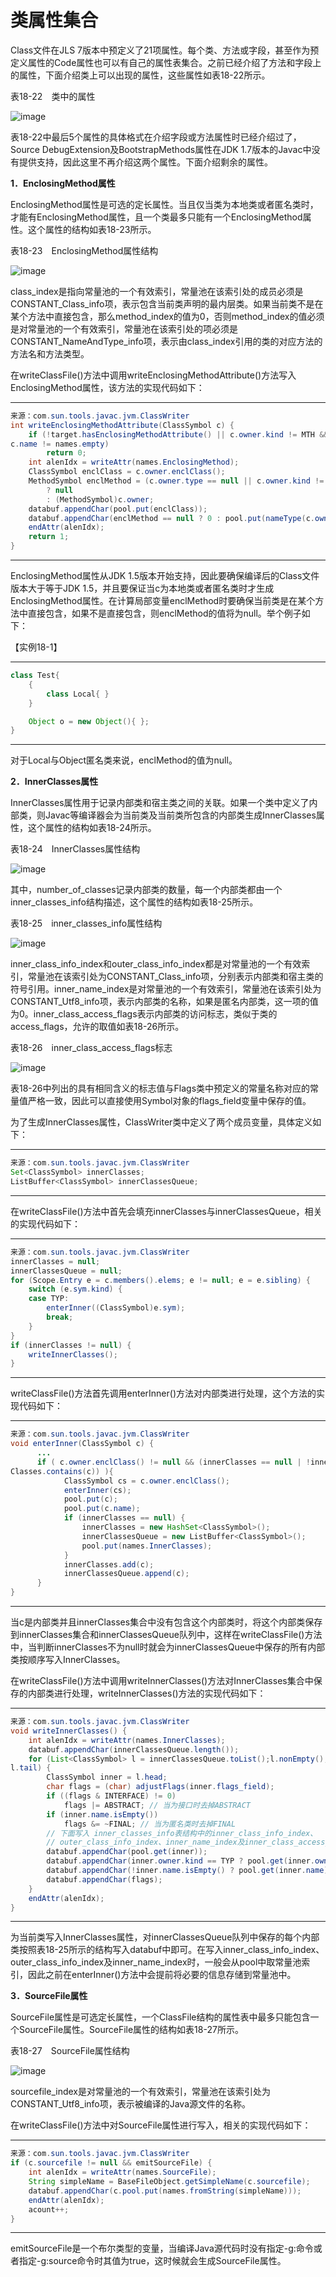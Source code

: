 # 类属性集合

Class文件在JLS 7版本中预定义了21项属性。每个类、方法或字段，甚至作为预定义属性的Code属性也可以有自己的属性表集合。之前已经介绍了方法和字段上的属性，下面介绍类上可以出现的属性，这些属性如表18\-22所示。 

表18\-22　类中的属性 

![image](https://github.com/YangLuchao/img_host/raw/master/20230418/image.1j011vet5vxc.webp)

表18\-22中最后5个属性的具体格式在介绍字段或方法属性时已经介绍过了，Source DebugExtension及BootstrapMethods属性在JDK 1.7版本的Javac中没有提供支持，因此这里不再介绍这两个属性。下面介绍剩余的属性。 

**1．EnclosingMethod属性**

EnclosingMethod属性是可选的定长属性。当且仅当类为本地类或者匿名类时，才能有EnclosingMethod属性，且一个类最多只能有一个EnclosingMethod属性。这个属性的结构如表18\-23所示。 

表18\-23　EnclosingMethod属性结构 

![image](https://github.com/YangLuchao/img_host/raw/master/20230418/image.23ygkphje5xc.webp)

class\_index是指向常量池的一个有效索引，常量池在该索引处的成员必须是CONSTANT\_Class\_info项，表示包含当前类声明的最内层类。如果当前类不是在某个方法中直接包含，那么method\_index的值为0，否则method\_index的值必须是对常量池的一个有效索引，常量池在该索引处的项必须是CONSTANT\_NameAndType\_info项，表示由class\_index引用的类的对应方法的方法名和方法类型。 

在writeClassFile\(\)方法中调用writeEnclosingMethodAttribute\(\)方法写入EnclosingMethod属性，该方法的实现代码如下： 

---

```java
来源：com.sun.tools.javac.jvm.ClassWriter
int writeEnclosingMethodAttribute(ClassSymbol c) {
    if (!target.hasEnclosingMethodAttribute() || c.owner.kind != MTH &&
c.name != names.empty)
        return 0;
    int alenIdx = writeAttr(names.EnclosingMethod);
    ClassSymbol enclClass = c.owner.enclClass();
    MethodSymbol enclMethod = (c.owner.type == null || c.owner.kind != MTH) 
        ? null
        : (MethodSymbol)c.owner;
    databuf.appendChar(pool.put(enclClass));
    databuf.appendChar(enclMethod == null ? 0 : pool.put(nameType(c.owner)));
    endAttr(alenIdx);
    return 1;
}
```

---

EnclosingMethod属性从JDK 1.5版本开始支持，因此要确保编译后的Class文件版本大于等于JDK 1.5，并且要保证当c为本地类或者匿名类时才生成EnclosingMethod属性。在计算局部变量enclMethod时要确保当前类是在某个方法中直接包含，如果不是直接包含，则enclMethod的值将为null。举个例子如下： 

【实例18\-1】

---

```java
class Test{
    {
        class Local{ }
    }

    Object o = new Object(){ };
}
```

---

对于Local与Object匿名类来说，enclMethod的值为null。 

**2．InnerClasses属性**

InnerClasses属性用于记录内部类和宿主类之间的关联。如果一个类中定义了内部类，则Javac等编译器会为当前类及当前类所包含的内部类生成InnerClasses属性，这个属性的结构如表18\-24所示。 

表18\-24　InnerClasses属性结构 

![image](https://github.com/YangLuchao/img_host/raw/master/20230418/image.5gebmesbbww0.webp)

其中，number\_of\_classes记录内部类的数量，每一个内部类都由一个inner\_classes\_info结构描述，这个属性的结构如表18\-25所示。 

表18\-25　inner\_classes\_info属性结构 

![image](https://github.com/YangLuchao/img_host/raw/master/20230418/image.74xbxbaunw00.webp)

inner\_class\_info\_index和outer\_class\_info\_index都是对常量池的一个有效索引，常量池在该索引处为CONSTANT\_Class\_info项，分别表示内部类和宿主类的符号引用。inner\_name\_index是对常量池的一个有效索引，常量池在该索引处为CONSTANT\_Utf8\_info项，表示内部类的名称，如果是匿名内部类，这一项的值为0。inner\_class\_access\_flags表示内部类的访问标志，类似于类的access\_flags，允许的取值如表18\-26所示。 

表18\-26　inner\_class\_access\_flags标志 

![image](https://github.com/YangLuchao/img_host/raw/master/20230418/image.4qkbw3se2xo0.webp)

表18\-26中列出的具有相同含义的标志值与Flags类中预定义的常量名称对应的常量值严格一致，因此可以直接使用Symbol对象的flags\_field变量中保存的值。 

为了生成InnerClasses属性，ClassWriter类中定义了两个成员变量，具体定义如下： 

---

```java
来源：com.sun.tools.javac.jvm.ClassWriter
Set<ClassSymbol> innerClasses;
ListBuffer<ClassSymbol> innerClassesQueue;
```

---

在writeClassFile\(\)方法中首先会填充innerClasses与innerClassesQueue，相关的实现代码如下： 

---

```java
来源：com.sun.tools.javac.jvm.ClassWriter
innerClasses = null;
innerClassesQueue = null;
for (Scope.Entry e = c.members().elems; e != null; e = e.sibling) {
    switch (e.sym.kind) {
    case TYP: 
        enterInner((ClassSymbol)e.sym); 
        break;
    }
}
if (innerClasses != null) {
    writeInnerClasses();
}
```

---

writeClassFile\(\)方法首先调用enterInner\(\)方法对内部类进行处理，这个方法的实现代码如下： 

---

```java
来源：com.sun.tools.javac.jvm.ClassWriter
void enterInner(ClassSymbol c) {
      ...
      if ( c.owner.enclClass() != null && (innerClasses == null | !inner
Classes.contains(c)) ){
            ClassSymbol cs = c.owner.enclClass();
            enterInner(cs);
            pool.put(c);
            pool.put(c.name);
            if (innerClasses == null) {
                innerClasses = new HashSet<ClassSymbol>();
                innerClassesQueue = new ListBuffer<ClassSymbol>();
                pool.put(names.InnerClasses);
            }
            innerClasses.add(c);
            innerClassesQueue.append(c);
      }
}
```

---

当c是内部类并且innerClasses集合中没有包含这个内部类时，将这个内部类保存到innerClasses集合和innerClassesQueue队列中，这样在writeClassFile\(\)方法中，当判断innerClasses不为null时就会为innerClassesQueue中保存的所有内部类按顺序写入InnerClasses。 

在writeClassFile\(\)方法中调用writeInnerClasses\(\)方法对InnerClasses集合中保存的内部类进行处理，writeInnerClasses\(\)方法的实现代码如下： 

---

```java
来源：com.sun.tools.javac.jvm.ClassWriter
void writeInnerClasses() {
    int alenIdx = writeAttr(names.InnerClasses);
    databuf.appendChar(innerClassesQueue.length());
    for (List<ClassSymbol> l = innerClassesQueue.toList();l.nonEmpty();l =
l.tail) {
        ClassSymbol inner = l.head;
        char flags = (char) adjustFlags(inner.flags_field);
        if ((flags & INTERFACE) != 0) 
            flags |= ABSTRACT; // 当为接口时去掉ABSTRACT
        if (inner.name.isEmpty()) 
            flags &= ~FINAL; // 当为匿名类时去掉FINAL
        // 下面写入 inner_classes_info表结构中的inner_class_info_index、
        // outer_class_info_index、inner_name_index及inner_class_access_flags
        databuf.appendChar(pool.get(inner));
        databuf.appendChar(inner.owner.kind == TYP ? pool.get(inner.owner) : 0);
        databuf.appendChar(!inner.name.isEmpty() ? pool.get(inner.name) : 0);
        databuf.appendChar(flags);
    }
    endAttr(alenIdx);
}
```

---

为当前类写入InnerClasses属性，对innerClassesQueue队列中保存的每个内部类按照表18\-25所示的结构写入databuf中即可。在写入inner\_class\_info\_index、outer\_class\_info\_index及inner\_name\_index时，一般会从pool中取常量池索引，因此之前在enterInner\(\)方法中会提前将必要的信息存储到常量池中。 

**3．SourceFile属性**

SourceFile属性是可选定长属性，一个ClassFile结构的属性表中最多只能包含一个SourceFile属性。SourceFile属性的结构如表18\-27所示。 

表18\-27　SourceFile属性结构 

![image](https://github.com/YangLuchao/img_host/raw/master/20230418/image.64odylt1vw00.webp)

sourcefile\_index是对常量池的一个有效索引，常量池在该索引处为CONSTANT\_Utf8\_info项，表示被编译的Java源文件的名称。 

在writeClassFile\(\)方法中对SourceFile属性进行写入，相关的实现代码如下： 

---

```java
来源：com.sun.tools.javac.jvm.ClassWriter
if (c.sourcefile != null && emitSourceFile) {
    int alenIdx = writeAttr(names.SourceFile);
    String simpleName = BaseFileObject.getSimpleName(c.sourcefile);
    databuf.appendChar(c.pool.put(names.fromString(simpleName)));
    endAttr(alenIdx);
    acount++;
}
```

---

emitSourceFile是一个布尔类型的变量，当编译Java源代码时没有指定\-g:命令或者指定\-g:source命令时其值为true，这时候就会生成SourceFile属性。 
